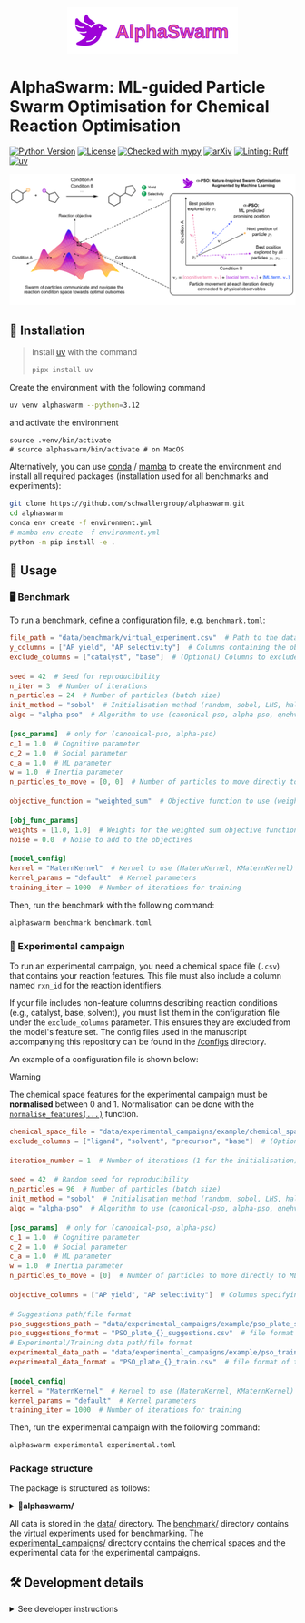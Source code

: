 <div align="center">
  <img src="assets/alphaswarm-logo.svg" alt="AlphaSwarm Logo" style="max-width:100%; height:auto;" width="300"/>
</div>


# AlphaSwarm: ML-guided Particle Swarm Optimisation for Chemical Reaction Optimisation

[![Python Version](https://img.shields.io/badge/python-3.12.3-blue?style=flat-square.svg)](https://www.python.org/downloads/release/python-3123/)
[![License](https://img.shields.io/badge/license-MIT-blue)](https://opensource.org/licenses/MIT)
[![Checked with mypy](https://www.mypy-lang.org/static/mypy_badge.svg)](https://mypy-lang.org/)
[![arXiv](https://img.shields.io/badge/arXiv-1234.56789-b31b1b.svg?style=flat)](https://arxiv.org/abs/1234.56789)
[![Linting: Ruff](https://img.shields.io/endpoint?url=https://raw.githubusercontent.com/charliermarsh/ruff/main/assets/badge/v2.json)](https://github.com/astral-sh/ruff)
[![uv](https://img.shields.io/endpoint?url=https://raw.githubusercontent.com/astral-sh/uv/main/assets/badge/v0.json)](https://github.com/astral-sh/uv)


<div align="center">
  <img src="assets/alpha-pso.png" style="max-width:100%; height:auto;"/>
</div>


## 🚀 Installation

> Install [uv](https://github.com/astral-sh/uv) with the command
>```bash
>pipx install uv
>```

Create the environment with the following command
```bash
uv venv alphaswarm --python=3.12
```
and activate the environment
```
source .venv/bin/activate
# source alphaswarm/bin/activate # on MacOS
```
Alternatively, you can use [conda](https://docs.conda.io/projects/conda/en/latest/index.html) / [mamba](https://mamba.readthedocs.io/en/latest/index.html) to create the environment and install all required packages (installation used for all benchmarks and experiments):

```bash
git clone https://github.com/schwallergroup/alphaswarm.git
cd alphaswarm
conda env create -f environment.yml
# mamba env create -f environment.yml
python -m pip install -e .
```

## 📖 Usage

### 🖥️ Benchmark

To run a benchmark, define a configuration file, e.g. `benchmark.toml`:

```toml
file_path = "data/benchmark/virtual_experiment.csv"  # Path to the dataset with features and target
y_columns = ["AP yield", "AP selectivity"]  # Columns containing the objectives values
exclude_columns = ["catalyst", "base"]  # (Optional) Columns to exclude from the feature set used for modelling, usually contains text data

seed = 42  # Seed for reproducibility
n_iter = 3  # Number of iterations
n_particles = 24  # Number of particles (batch size)
init_method = "sobol"  # Initialisation method (random, sobol, LHS, halton)
algo = "alpha-pso"  # Algorithm to use (canonical-pso, alpha-pso, qnehvi, sobol)

[pso_params]  # only for (canonical-pso, alpha-pso)
c_1 = 1.0  # Cognitive parameter
c_2 = 1.0  # Social parameter
c_a = 1.0  # ML parameter
w = 1.0  # Inertia parameter
n_particles_to_move = [0, 0]  # Number of particles to move directly to ML predictions at each iteration after initialisation (list size = iteration_number - 1)

objective_function = "weighted_sum"  # Objective function to use (weighted_sum, weighted_power, ...)

[obj_func_params]
weights = [1.0, 1.0]  # Weights for the weighted sum objective function
noise = 0.0  # Noise to add to the objectives

[model_config]
kernel = "MaternKernel"  # Kernel to use (MaternKernel, KMaternKernel)
kernel_params = "default"  # Kernel parameters
training_iter = 1000  # Number of iterations for training
```

Then, run the benchmark with the following command:

```bash
alphaswarm benchmark benchmark.toml
```


### 🧪 Experimental campaign

To run an experimental campaign, you need a chemical space file (`.csv`) that contains your reaction features. This file must also include a column named `rxn_id` for the reaction identifiers.

If your file includes non-feature columns describing reaction conditions (e.g., catalyst, base, solvent), you must list them in the configuration file under the `exclude_columns` parameter. This ensures they are excluded from the model's feature set. The config files used in the manuscript accompanying this repository can be found in the [/configs](data/experimental_campaigns/pso_suzuki/configs) directory.

An example of a configuration file is shown below:

> [!WARNING]
> The chemical space features for the experimental campaign must be **normalised** between 0 and 1.
> Normalisation can be done with the [`normalise_features(...)`](src/alphaswarm/utils/utils.py) function.

```toml
chemical_space_file = "data/experimental_campaigns/example/chemical_space.csv"  # Path to the chemical space
exclude_columns = ["ligand", "solvent", "precursor", "base"]  # (Optional) Columns to exclude from the input features, usually columns containing text data (rxn_id is automatically excluded)

iteration_number = 1  # Number of iterations (1 for the initialisation)

seed = 42  # Random seed for reproducibility
n_particles = 96  # Number of particles (batch size)
init_method = "sobol"  # Initialisation method (random, sobol, LHS, halton)
algo = "alpha-pso"  # Algorithm to use (canonical-pso, alpha-pso, qnehvi, sobol)

[pso_params]  # only for (canonical-pso, alpha-pso)
c_1 = 1.0  # Cognitive parameter
c_2 = 1.0  # Social parameter
c_a = 1.0  # ML parameter
w = 1.0  # Inertia parameter
n_particles_to_move = [0]  # Number of particles to move directly to ML predictions at each iteration after initialisation (list size = iteration_number - 1)

objective_columns = ["AP yield", "AP selectivity"]  # Columns specifying the objectives

# Suggestions path/file format
pso_suggestions_path = "data/experimental_campaigns/example/pso_plate_suggestions"  # output path for the PSO suggestions
pso_suggestions_format = "PSO_plate_{}_suggestions.csv"  # file format of the PSO suggestions
# Experimental/Training data path/file format
experimental_data_path = "data/experimental_campaigns/example/pso_training_data"  # path to the experimental data
experimental_data_format = "PSO_plate_{}_train.csv"  # file format of the training data

[model_config]
kernel = "MaternKernel"  # Kernel to use (MaternKernel, KMaternKernel)
kernel_params = "default"  # Kernel parameters
training_iter = 1000  # Number of iterations for training
```

Then, run the experimental campaign with the following command:

```bash
alphaswarm experimental experimental.toml
```

### Package structure
The package is structured as follows:

<details>
    <summary>📁<b>alphaswarm/</b></summary>
    <pre>
    ├── LICENSE  # MIT License file
    ├── README.md  # Installation and usage instructions
    |── tox.ini  # Configuration file for tox (testing)
    ├── pyproject.toml  # Project configuration file
    ├── environment.yml # Configuration file for conda environment
    ├── <b>data/</b>
    │   ├── <b>benchmark/</b>  # Contains the virtual experiments for benchmarking
    │   │   ├── buchwald_virtual_benchmark.csv
    │   │   ├── ni_suzuki_virtual_benchmark.csv
    │   │   ├── sulfonamide_virtual_benchmark.csv
    │   │   └── <b>experimental_data/</b>  # Contains the experimental data for training emulators
    │   │       ├── buchwald_train_data.csv
    │   │       ├── ni_suzuki_train_data.csv
    │   │       └── sulfonamide_train_data.csv
    │   ├── <b>experimental_campaigns/</b>
    │   │   └── pso_suzuki/  # Example of an experimental campaign
    │   │       ├── <b>chemical_spaces/</b>  # Contains the chemical spaces
    │   │       │   └── pso_suzuki_chemical_space.csv
    │   │       ├── <b>configs/</b>  # Contains the config .toml files use to obtain experimental suggestions
    │   │       │   ├── pso_suzuki_iter_1.toml
    │   │       │   ...
    │   │       ├── <b>pso_plate_suggestions/</b>  # Contains the experimental suggestions
    │   │       |   ├── PSO_suzuki_plate_1_suggestions.csv
    │   │       |   ...
    │   │       └── <b>pso_training_data/</b>  # Contains the training data (experimental results)
    │   │           ├── PSO_suzuki_plate_1_train.csv
    │   │           ...
    │   │── <b>HTE_datasets/</b> # Contains the experimental HTE datasets in SURF format
    │   │   ├── pd_sulfonamide_SURF.csv
    │   │   └── pd_suzuki_SURF.csv
    ├── <b>src/</b>
    │   └── <b>alphaswarm/</b>
    │       ├── __about__.py
    │       ├── __init__.py
    │       ├── cli.py  # Command line interface tools
    │       ├── configs.py  # Configurations for benchmark and experimental campaigns
    │       ├── metrics.py  # Metrics for the benchmark
    │       ├── objective_functions.py  # Objective functions for the benchmark
    │       ├── pso.py  # Main PSO algorithm
    │       ├── swarms.py  # Particle and Swarm classes
    │       ├── <b>acqf/</b>  # Acquisition functions
    │       │   ├── acqf.py
    │       │   └── acqfunc.py
    │       ├── <b>models/</b>  # Surrogate models
    │       │   └── gp.py  # Gaussian Process models
    │       └── <b>utils/</b>
    │           ├── logger.py  # Logger for the package
    │           ├── moo_utils.py  # Utilities for multi-objective optimisation
    │           ├── tensor_types.py  # Type definitions for tensors
    │           └── utils.py  # General utilities
    └── <b>tests/</b>  # Contains all the unit tests
    </pre>
</details>

All data is stored in the [data/](data/) directory. The [benchmark/](data/benchmark/) directory contains the virtual experiments used for benchmarking. The [experimental_campaigns/](data/experimental_campaigns/) directory contains the chemical spaces and the experimental data for the experimental campaigns.


## 🛠️ Development details

<details>
  <summary>See developer instructions</summary>


To install, run

```bash
pip install -e ".[test]"
```

To run style checks:

```bash
uv pip install pre-commit
pre-commit run -a
```

### Run style checks, coverage, and tests

[Ruff](https://github.com/astral-sh/ruff) is used for linting and type checking. To run the tests, use the following command:

```bash
ruff check src/ --fix
```

To test:

```bash
uv pip install tox
python -m tox r -e py312
```

Tensor shapes can be checked using [jaxtyping](https://github.com/patrick-kidger/jaxtyping). To check the shapes, set the `TYPECHECK` environment variable to `1` and run code normally:

```bash
export TYPECHECK=1
```


### Generate coverage badge

Works after running `tox`

```bash
uv pip install "genbadge[coverage]"
genbadge coverage -i coverage.xml
```

</details>